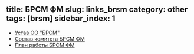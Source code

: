 title: БРСМ ФМ
slug: links_brsm
category: other
tags: [brsm]
sidebar_index: 1
---



-   [Устав OO "БРСМ"](/files/ustav_brsm.doc)
-   [Состав комитета БРСМ ФМ](/files/commety_brsm.doc)
-   [План работы БРСМ ФМ](/files/brsm_plan.doc)

